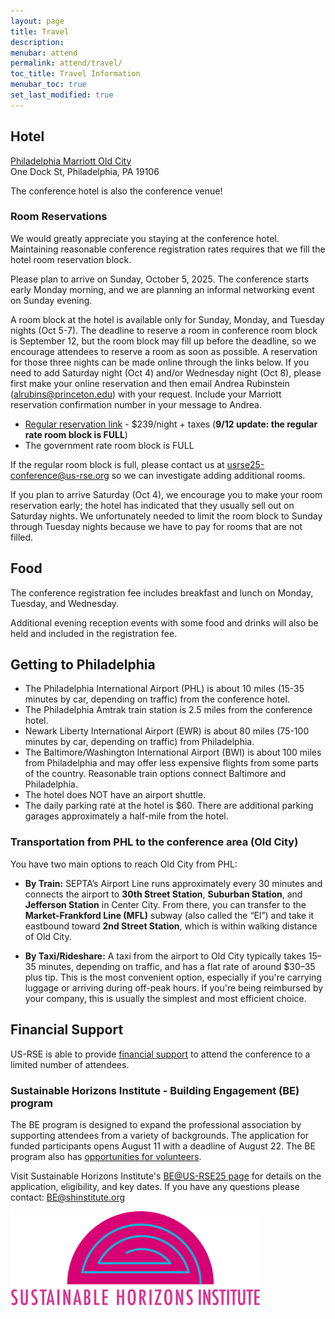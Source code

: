 ```yaml
---
layout: page
title: Travel
description: 
menubar: attend
permalink: attend/travel/
toc_title: Travel Information
menubar_toc: true
set_last_modified: true
---
```



## Hotel

[Philadelphia Marriott Old City](https://www.marriott.com/en-us/hotels/phlmo-philadelphia-marriott-old-city/overview/) <br>
One Dock St, Philadelphia, PA 19106

The conference hotel is also the conference venue!

### Room Reservations

We would greatly appreciate you staying at the conference hotel.  Maintaining reasonable conference registration rates requires that we fill the hotel room reservation block.

Please plan to arrive on Sunday, October 5, 2025.  The conference starts early Monday morning, and we are planning an informal networking event on Sunday evening.

A room block at the hotel is available only for Sunday, Monday, and Tuesday nights (Oct 5-7). The deadline to reserve a room in conference room block is September 12, but the room block may fill up before the deadline, so we encourage attendees to reserve a room as soon as possible. A reservation for those three nights can be made online through the links below. If you need to add Saturday night (Oct 4) and/or Wednesday night (Oct 8), please first make your online reservation and then email Andrea Rubinstein (alrubins@princeton.edu) with your request. Include your Marriott reservation confirmation number in your message to Andrea.

* [Regular reservation link](https://www.marriott.com/event-reservations/reservation-link.mi?id=1737661853085&key=GRP&guestreslink2=true&app=resvlink ) - $239/night + taxes (**9/12 update: the regular rate room block is FULL**)
* The government rate room block is FULL

If the regular room block is full, please contact us at [usrse25-conference@us-rse.org](mailto:usrse25-conference@us-rse.org) so we can investigate adding additional rooms.

If you plan to arrive Saturday (Oct 4), we encourage you to make your room reservation early; the hotel has indicated that they usually sell out on Saturday nights. We unfortunately needed to limit the room block to Sunday through Tuesday nights because we have to pay for rooms that are not filled.

## Food

The conference registration fee includes breakfast and lunch on Monday, Tuesday, and Wednesday.  

Additional evening reception events with some food and drinks will also be held and included in the registration fee. 


## Getting to Philadelphia

* The Philadelphia International Airport (PHL) is about 10 miles (15-35 minutes by car, depending on traffic) from the conference hotel. 
* The Philadelphia Amtrak train station is 2.5 miles from the conference hotel.
* Newark Liberty International Airport (EWR) is about 80 miles (75-100 minutes by car, depending on traffic) from Philadelphia.
* The Baltimore/Washington International Airport (BWI) is about 100 miles from Philadelphia and may offer less expensive flights from some parts of the country. Reasonable train options connect Baltimore and Philadelphia. 
* The hotel does NOT have an airport shuttle.
* The daily parking rate at the hotel is $60.  There are additional parking garages approximately a half-mile from the hotel.  

### Transportation from PHL to the conference area (Old City)
You have two main options to reach Old City from PHL:

* **By Train:**
SEPTA’s Airport Line runs approximately every 30 minutes and connects the airport to **30th Street Station**, **Suburban Station**, and **Jefferson Station** in Center City. From there, you can transfer to the **Market-Frankford Line (MFL)** subway (also called the “El”) and take it eastbound toward **2nd Street Station**, which is within walking distance of Old City.

* **By Taxi/Rideshare:**
A taxi from the airport to Old City typically takes 15–35 minutes, depending on traffic, and has a flat rate of around $30–35 plus tip. This is the most convenient option, especially if you're carrying luggage or arriving during off-peak hours. If you're being reimbursed by your company, this is usually the simplest and most efficient choice.

## Financial Support

US-RSE is able to provide [financial support](https://us-rse.org/usrse25/attend/financialsupport/) to attend the conference to a limited number of attendees.

### Sustainable Horizons Institute - Building Engagement (BE) program

The BE program is designed to expand the professional association by supporting attendees from a variety of backgrounds. The application for funded participants opens August 11 with a deadline of August 22. The BE program also has [opportunities for volunteers](https://us-rse.org/usrse25/participate/volunteer/).

Visit Sustainable Horizons Institute's [BE@US-RSE25 page](https://shinstitute.org/building-engagement-us-rse-2025/) for details on the application, eligibility, and key dates. If you have any questions please contact: BE@shinstitute.org

<img src = "../../assets/img/SustainableHorizons_LogoV2_transparent.png" style="width:400px;height:auto;">

